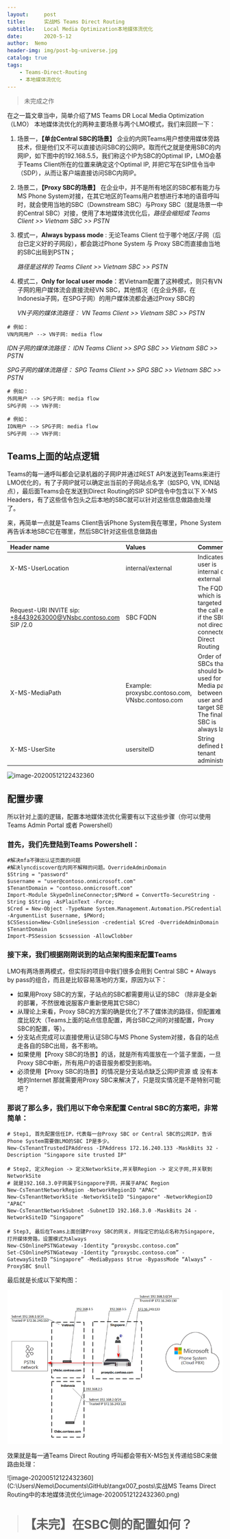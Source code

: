 ```yaml
---
layout:     post
title:      实战MS Teams Direct Routing
subtitle:   Local Media Optimization本地媒体流优化
date:       2020-5-12
author:  Nemo
header-img: img/post-bg-universe.jpg
catalog: true
tags:
    - Teams-Direct-Routing
    - 本地媒体流优化
---
```

> 未完成之作

在之一篇文章当中，简单介绍了MS Teams DR Local Media Optimization （LMO） 本地媒体流优化的两种主要场景与两个LMO模式，我们来回顾一下：

1. 场景一，**【单台Central SBC的场景】**
   企业的内网Teams用户想使用媒体旁路技术，但是他们又不可以直接访问SBC的公网IP。取而代之就是使用SBC的内网IP，如下图中的192.168.5.5，我们称这个IP为SBC的Optimal IP，LMO会基于Teams Client所在的位置来确定这个Optimal IP,  并把它写在SIP信令当中（SDP），从而让客户端直接访问SBC内网IP。

2. 场景二，**【Proxy SBC的场景】**
   在企业中，并不是所有地区的SBC都有能力与MS Phone  System对接，在其它地区的Teams用户若想进行本地的语音呼叫时，就会使用当地的SBC（Downstream SBC）与Proxy  SBC（就是场景一中的Central SBC）对接，使用了本地媒体流优化后，*路径会缩短成 Teams Client >> Vietnam SBC >> PSTN*

3. 模式一，**Always bypass mode** : 无论Teams Client 位于哪个地区/子网（后台已定义好的子网段），都会跳过Phone System 与 Proxy SBC而直接由当地的SBC出局到PSTN；

   *路径是这样的 Teams Client >> Vietnam SBC >> PSTN*

4. 模式二，**Only for local user mode**：若Vietnam配置了这种模式，则只有VN子网的用户媒体流会直接流经VN SBC，其他情况（在企业外部，在Indonesia子网，在SPG子网）的用户媒体流都会通过Proxy SBC的

   *VN子网的媒体流路径： VN Teams Client  >> Vietnam SBC >> PSTN*

```sequence
# 例如：
VN内网用户 --> VN子网: media flow
```

   *IDN子网的媒体流路径： IDN Teams Client  >> SPG SBC >> Vietnam SBC >> PSTN*

   *SPG子网的媒体流路径： SPG Teams Client  >> SPG SBC >> Vietnam SBC >> PSTN*


```sequence
# 例如：
外网用户 --> SPG子网: media flow
SPG子网 --> VN子网:
```
```sequence
# 例如：
IDN用户 --> SPG子网: media flow
SPG子网 --> VN子网:
```

## Teams上面的站点逻辑

Teams的每一通呼叫都会记录机器的子网IP并通过REST API发送到Teams来进行LMO优化的，有了子网IP就可以确定出当前的子网站点名字（如SPG, VN, IDN站点），最后面Teams会在发送到Direct Routing的SIP SDP信令中包含以下 X-MS Headers，有了这些信令包头之后本地的SBC就可以针对这些信息做路由处理了。

来，再简单一点就是Teams Client告诉Phone System我在哪里，Phone System再告诉本地SBC它在哪里，然后SBC针对这些信息做路由

| Header name | Values | Comments |
|:------------|:-------|:-------|
| X-MS-UserLocation | internal/external | Indicates if user is internal or external |
| Request-URI	INVITE sip: +84439263000@VNsbc.contoso.com SIP /2.0 | SBC FQDN | The FQDN which is targeted for the call even if the SBC is not directly connected to Direct Routing |
| X-MS-MediaPath | Example: proxysbc.contoso.com, VNsbc.contoso.com | Order of SBCs that should be used for Media path between the user and target SBC. The final SBC is always last |
| X-MS-UserSite | usersiteID | String defined by tenant administrator |

![image-20200512122432360](https://github.com/tangx007/tangx007.github.io/raw/master/_posts/%E5%AE%9E%E6%88%98MS-Teams-Direct-Routing%E4%B8%AD%E7%9A%84%E6%9C%AC%E5%9C%B0%E5%AA%92%E4%BD%93%E6%B5%81%E4%BC%98%E5%8C%96/image-20200512122432360.png)

## 配置步骤

所以针对上面的逻辑，配置本地媒体流优化需要有以下这些步骤（你可以使用Teams Admin Portal 或者 Powershell）

### 首先，我们先登陆到Teams Powershell：

```
#解决mfa不弹出认证页面的问题
#解决lyncdiscover在内网不解释的问题。OverrideAdminDomain
$String = "password"
$username = "user@contoso.onmicrosoft.com"
$TenantDomain = "contoso.onmicrosoft.com"
Import-Module SkypeOnlineConnector;$PWord = ConvertTo-SecureString -String $String -AsPlainText -Force;
$Cred = New-Object -TypeName System.Management.Automation.PSCredential -ArgumentList $username, $PWord;
$CSSession=New-CsOnlineSession -credential $Cred -OverrideAdminDomain $TenantDomain
Import-PSSession $cssession -AllowClobber
```
### 接下来，我们根据刚刚说到的站点架构图来配置Teams

LMO有两场景两模式，但实际的项目中我们很多会用到 Central SBC + Always by pass的组合，而且是比较容易落地的方案，原因为以下：

- 如果用Proxy SBC的方案，子站点的SBC都需要用认证的SBC （除非是全新的部署，不然很难说服客户重新使用其它SBC）
- 从理论上来看，Proxy SBC的方案的确是优化了不了媒体流的路径，但配置难度比较大（Teams上面的站点信息配置，两台SBC之间的对接配置，Proxy SBC的配置，等）。
- 分支站点完成可以直接使用认证SBC与MS Phone System对接，各自的站点走各自的SBC出局，各不影响。
- 如果使用【Proxy SBC的场景】的话，就是所有鸡蛋放在一个篮子里面，一旦Proxy SBC中断，所有用户的语音服务都受到影响。
- 必须使用【Proxy SBC的场景】的情况是分支站点缺乏公网IP资源 或 没有本地的Internet 那就需要用Proxy SBC来解决了，只是现实情况是不是特别可能吧？

### 那说了那么多，我们用以下命令来配置 Central SBC的方案吧，非常简单：

```
# Step1, 首先配置信任IP，代表每一台Proxy SBC or Central SBC的公网IP，告诉Phone System需要做LMO的SBC IP是多少。
New-CsTenantTrustedIPAddress -IPAddress 172.16.240.133 -MaskBits 32 -Description "Singapore site trusted IP"

# Step2, 定义Region -> 定义NetworkSite,并关联Region -> 定义子网,并关联到NetworkSite
# 就是192.168.3.0子网属于Singapore子网，并属于APAC Region
New-CsTenantNetworkRegion -NetworkRegionID "APAC"  
New-CsTenantNetworkSite -NetworkSiteID "Singapore" -NetworkRegionID "APAC"
New-CsTenantNetworkSubnet -SubnetID 192.168.3.0 -MaskBits 24 -NetworkSiteID “Singapore”

# Step3, 最后在Teams上面创建Proxy SBC的网关，并指定它的站点名称为Singapore, 打开媒体旁路，设置模式为Always
New-CSOnlinePSTNGateway -Identity “proxysbc.contoso.com” 
Set-CSOnlinePSTNGateway -Identity “proxysbc.contoso.com” -GatewaySiteID “Singapore” -MediaBypass $true -BypassMode “Always” -ProxySBC $null

```

最后就是长成以下架构图：

![image-20200512124823433](_posts/实战MS-Teams-Direct-Routing中的本地媒体流优化/image-20200512124823433.png)

效果就是每一通Teams Direct Routing 呼叫都会带有X-MS包关传递给SBC来做路由处理：

![image-20200512122432360](C:\Users\Nemo\Documents\GitHub\tangx007\_posts\实战MS Teams Direct Routing中的本地媒体流优化\image-20200512122432360.png)



> # 【未完】在SBC侧的配置如何？
